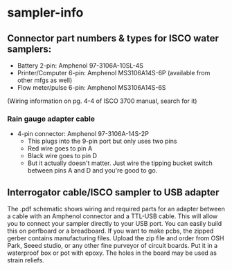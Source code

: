 # sampler-info

## Connector part numbers & types for ISCO water samplers:
* Battery 2-pin: Amphenol 97-3106A-10SL-4S
* Printer/Computer 6-pin: Amphenol MS3106A14S-6P (available from other mfgs as well)
* Flow meter/pulse 6-pin: Amphenol MS3106A14S-6S

(Wiring information on pg. 4-4 of ISCO 3700 manual, search for it)

### Rain gauge adapter cable
* 4-pin connector: Amphenol 97-3106A-14S-2P
  * This plugs into the 9-pin port but only uses two pins
  * Red wire goes to pin A
  * Black wire goes to pin D
  * But it actually doesn't matter. Just wire the tipping bucket switch between pins A and D and you're good to go.
  
## Interrogator cable/ISCO sampler to USB adapter
The .pdf schematic shows wiring and required parts for an adapter between a cable with an Amphenol connector and a TTL-USB cable. This will allow you to connect your sampler directly to your USB port. You can easily build this on perfboard or a breadboard. If you want to make pcbs, the zipped gerber contains manufacturing files. Upload the zip file and order from OSH Park, Seeed studio, or any other fine purveyor of circuit boards. Put it in a waterproof box or pot with epoxy. The holes in the board may be used as strain reliefs.

